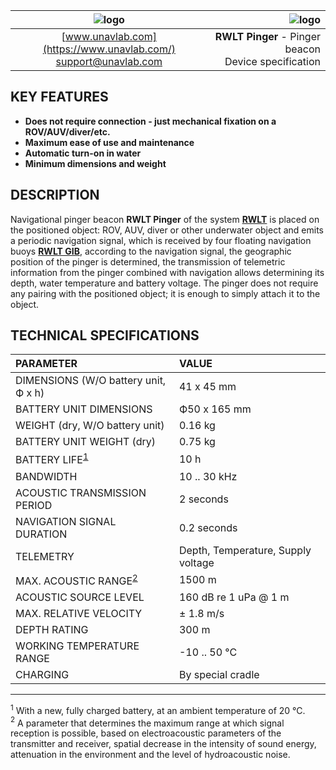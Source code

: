 | ![logo](https://ucnl.github.io/documentation/sm_logo.png) | ![logo](https://ucnl.github.io/documentation/RWLT_Pinger.png) |
| :---: | ---: |
| [www.unavlab.com](https://www.unavlab.com/) <br/> [support@unavlab.com](mailto:support@unavlab.com) | **RWLT Pinger** - Pinger beacon <br/> Device specification |

## KEY FEATURES

* **Does not require connection - just mechanical fixation on a ROV/AUV/diver/etc.**
* **Maximum ease of use and maintenance**
* **Automatic turn-on in water**
* **Minimum dimensions and weight**

## DESCRIPTION

Navigational pinger beacon  **RWLT Pinger** of the system **[RWLT](RWLT_DataBrief_en.md)** is placed on the positioned object: ROV, AUV, diver or other underwater object and emits a periodic navigation signal, which is received by four floating navigation buoys **[RWLT GIB](RWLT_GIB_Specification_en.md)**, according to the navigation signal, the geographic position of the pinger is determined, the transmission of telemetric information from the pinger combined with navigation allows determining its depth, water temperature and battery voltage.
The pinger does not require any pairing with the positioned object; it is enough to simply attach it to the object.

<div style="page-break-after: always;"></div>

## TECHNICAL SPECIFICATIONS

| PARAMETER | VALUE |
| :--- | :--- |
| DIMENSIONS (W/O battery unit, Ф х h) | 41 x 45 mm |
| BATTERY UNIT DIMENSIONS | Ф50 х 165 mm |
| WEIGHT (dry, W/O battery unit) | 0.16 kg |
| BATTERY UNIT WEIGHT (dry) | 0.75 kg |
| BATTERY LIFE<sup>[1](#footnote1)</sup> | 10 h |
| BANDWIDTH | 10 .. 30 kHz |
| ACOUSTIC TRANSMISSION PERIOD | 2 seconds |
| NAVIGATION SIGNAL DURATION | 0.2 seconds |
| TELEMETRY | Depth, Temperature, Supply voltage |
| MAX. ACOUSTIC RANGE<sup>[2](#footnote2)</sup> | 1500 m |
| ACOUSTIC SOURCE LEVEL | 160 dB re 1 uPa @ 1 m |
| MAX. RELATIVE VELOCITY | ± 1.8 m/s  |
| DEPTH RATING | 300 m |
| WORKING TEMPERATURE RANGE | -10 .. 50 °С |
| CHARGING | By special cradle |

________________
<a name="footnote1"><sup>1</sup></a>  With a new, fully charged battery, at an ambient temperature of 20 °C.  
<a name="footnote2"><sup>2</sup></a> A parameter that determines the maximum range at which signal reception is possible, based on
electroacoustic parameters of the transmitter and receiver, spatial decrease in the intensity of sound energy, attenuation in the environment
and the level of hydroacoustic noise.  
